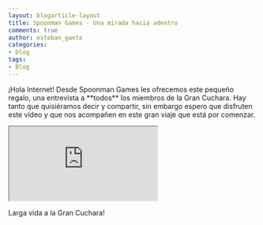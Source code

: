 ```yaml
---
layout: blogarticle-layout
title: Spoonman Games - Una mirada hacia adentro
comments: true
author: esteban_gaete
categories:
- blog
tags:
- Blog
---
```


<p class="margin-top-30" markdown='1'>
    ¡Hola Internet! Desde Spoonman Games les ofrecemos este pequeño regalo, una entrevista a **todos** los miembros de la Gran Cuchara. Hay tanto que quisiéramos decir y compartir, sin embargo espero que disfruten este vídeo y que nos acompañen en este gran viaje que está por comenzar.
</p>

<div class="embed-video-container embed-responsive embed-responsive-16by9 margin-top-30">
    <iframe src="https://www.youtube.com/embed/wMSbj_iL4mE" class="embed-responsive-item"></iframe>
</div>

<p class="margin-top-30" markdown='1'>
Larga vida a la Gran Cuchara!
</p>